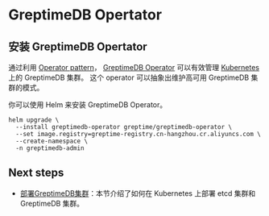 # GreptimeDB Opertator

## 安装 GreptimeDB Opertator

通过利用 [Operator pattern](https://kubernetes.io/docs/concepts/extend-kubernetes/operator/)，
[GreptimeDB Operator](https://github.com/GreptimeTeam/greptimedb-operator) 可以有效管理 [Kubernetes](https://kubernetes.io/) 上的 GreptimeDB 集群。
这个 operator 可以抽象出维护高可用 GreptimeDB 集群的模式。

你可以使用 Helm 来安装 GreptimeDB Operator。

```shell
helm upgrade \
  --install greptimedb-operator greptime/greptimedb-operator \
  --set image.registry=greptime-registry.cn-hangzhou.cr.aliyuncs.com \
  --create-namespace \
  -n greptimedb-admin
```

<!-- TODO: more feature instructions of GreptimeDB Operator -->

## Next steps

- [部署GreptimeDB集群](deploy-greptimedb-cluster.md)：本节介绍了如何在 Kubernetes 上部署 etcd 集群和 GreptimeDB 集群。

